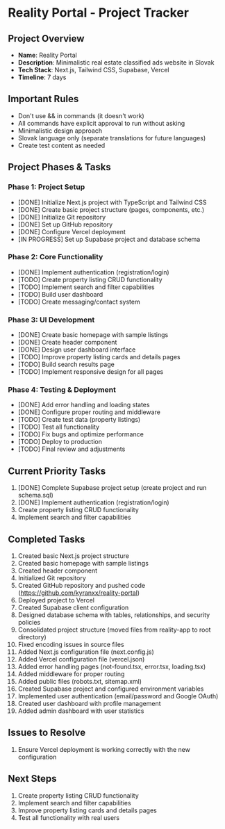 # Reality Portal - Project Tracker

## Project Overview
- **Name**: Reality Portal
- **Description**: Minimalistic real estate classified ads website in Slovak
- **Tech Stack**: Next.js, Tailwind CSS, Supabase, Vercel
- **Timeline**: 7 days

## Important Rules
- Don't use && in commands (it doesn't work)
- All commands have explicit approval to run without asking
- Minimalistic design approach
- Slovak language only (separate translations for future languages)
- Create test content as needed

## Project Phases & Tasks

### Phase 1: Project Setup
- [DONE] Initialize Next.js project with TypeScript and Tailwind CSS
- [DONE] Create basic project structure (pages, components, etc.)
- [DONE] Initialize Git repository
- [DONE] Set up GitHub repository
- [DONE] Configure Vercel deployment
- [IN PROGRESS] Set up Supabase project and database schema

### Phase 2: Core Functionality
- [DONE] Implement authentication (registration/login)
- [TODO] Create property listing CRUD functionality
- [TODO] Implement search and filter capabilities
- [TODO] Build user dashboard
- [TODO] Create messaging/contact system

### Phase 3: UI Development
- [DONE] Create basic homepage with sample listings
- [DONE] Create header component
- [DONE] Design user dashboard interface
- [TODO] Improve property listing cards and details pages
- [TODO] Build search results page
- [TODO] Implement responsive design for all pages

### Phase 4: Testing & Deployment
- [DONE] Add error handling and loading states
- [DONE] Configure proper routing and middleware
- [TODO] Create test data (property listings)
- [TODO] Test all functionality
- [TODO] Fix bugs and optimize performance
- [TODO] Deploy to production
- [TODO] Final review and adjustments

## Current Priority Tasks
1. [DONE] Complete Supabase project setup (create project and run schema.sql)
2. [DONE] Implement authentication (registration/login)
3. Create property listing CRUD functionality
4. Implement search and filter capabilities

## Completed Tasks
1. Created basic Next.js project structure
2. Created basic homepage with sample listings
3. Created header component
4. Initialized Git repository
5. Created GitHub repository and pushed code (https://github.com/kyranxx/reality-portal)
6. Deployed project to Vercel
7. Created Supabase client configuration
8. Designed database schema with tables, relationships, and security policies
9. Consolidated project structure (moved files from reality-app to root directory)
10. Fixed encoding issues in source files
11. Added Next.js configuration file (next.config.js)
12. Added Vercel configuration file (vercel.json)
13. Added error handling pages (not-found.tsx, error.tsx, loading.tsx)
14. Added middleware for proper routing
15. Added public files (robots.txt, sitemap.xml)
16. Created Supabase project and configured environment variables
17. Implemented user authentication (email/password and Google OAuth)
18. Created user dashboard with profile management
19. Added admin dashboard with user statistics

## Issues to Resolve
1. Ensure Vercel deployment is working correctly with the new configuration

## Next Steps
1. Create property listing CRUD functionality
2. Implement search and filter capabilities
3. Improve property listing cards and details pages
4. Test all functionality with real users
